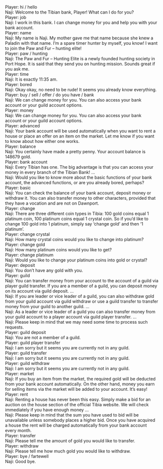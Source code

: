 Player: hi / hello  
Naji: Welcome to the Tibian bank, Player! What can I do for you?  
Player: job  
Naji: I work in this bank. I can change money for you and help you with your bank account.  
Player: name  
Naji: My name is Naji. My mother gave me that name because she knew a Paladin with that name. I’m a spare timer hunter by myself, you know! I want to join the Paw and Fur – hunting elite!  
Player: paw / hunting  
Naji: The Paw and Fur – Hunting Elite is a newly founded hunting society in Port Hope. It is said that they send you on hunting mission. Sounds great if you ask me.  
Player: time  
Naji: It is exactly 11:35 am.  
Player: bored  
Naji: Okay okay, no need to be rude! It seems you already know everything.  
Player: buy / sell / offer / do you have / bank  
Naji: We can change money for you. You can also access your bank account or your guild account options.  
Player: money  
Naji: We can change money for you. You can also access your bank account or your guild account options.  
Player: advanced  
Naji: Your bank account will be used automatically when you want to rent a house or place an offer on an item on the market. Let me know if you want to know about how either one works.  
Player: balance  
Naji: You certainly have made a pretty penny. Your account balance is 148679 gold.  
Player: bank account  
Naji: Every Tibian has one. The big advantage is that you can access your money in every branch of the Tibian Bank! …  
Naji: Would you like to know more about the basic functions of your bank account, the advanced functions, or are you already bored, perhaps?  
Player: basic  
Naji: You can check the balance of your bank account, deposit money or withdraw it. You can also transfer money to other characters, provided that they have a vocation and are not on Dawnport.  
Player: change  
Naji: There are three different coin types in Tibia: 100 gold coins equal 1 platinum coin, 100 platinum coins equal 1 crystal coin. So if you’d like to change 100 gold into 1 platinum, simply say ‘change gold’ and then ‘1 platinum’.  
Player: change crystal  
Naji: How many crystal coins would you like to change into platinum?  
Player: change gold  
Naji: How many platinum coins would you like to get?  
Player: change platinum  
Naji: Would you like to change your platinum coins into gold or crystal?  
Player: deposit  
Naji: You don’t have any gold with you.  
Player: guild  
Naji: You can transfer money from your account to the account of a guild via player guild transfer. If you are a member of a guild, you can deposit money on its account via guild deposit. …  
Naji: If you are leader or vice leader of a guild, you can also withdraw gold from your guild account via guild withdraw or use a guild transfer to transfer money from your guild to another guild. …  
Naji: As a leader or vice leader of a guild you can also transfer money from your guild account to a player account via guild player transfer. …  
Naji: Please keep in mind that we may need some time to process such requests.  
Player: guild deposit  
Naji: You are not a member of a guild.  
Player: guild player transfer  
Naji: I am sorry but it seems you are currently not in any guild.  
Player: guild transfer  
Naji: I am sorry but it seems you are currently not in any guild.  
Player: guild withdraw  
Naji: I am sorry but it seems you are currently not in any guild.  
Player: market  
Naji: If you buy an item from the market, the required gold will be deducted from your bank account automatically. On the other hand, money you earn for selling items via the market will be added to your account. It’s easy!  
Player: rent  
Naji: Renting a house has never been this easy. Simply make a bid for an auction on the house section of the official Tibia website. We will check immediately if you have enough money …  
Naji: Please keep in mind that the sum you have used to bid will be unavailable unless somebody places a higher bid. Once you have acquired a house the rent will be charged automatically from your bank account every month.  
Player: transfer  
Naji: Please tell me the amount of gold you would like to transfer.  
Player: withdraw  
Naji: Please tell me how much gold you would like to withdraw.  
Player: bye / fartewell  
Naji: Good bye.  

